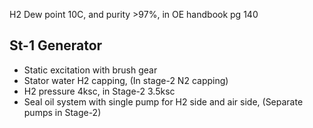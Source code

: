 H2 Dew point 10C, and purity >97%, in OE handbook pg 140
## St-1 Generator

- Static excitation with brush gear
- Stator water H2 capping, (In stage-2 N2 capping)
- H2 pressure 4ksc, in Stage-2 3.5ksc
- Seal oil system with single pump for H2 side and air side, (Separate pumps in Stage-2)